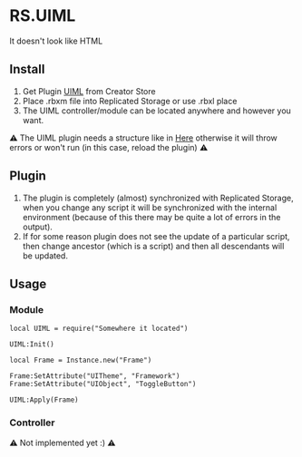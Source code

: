 # RS.UIML

It doesn't look like HTML

## Install

  1. Get Plugin [UIML](https://create.roblox.com/store/asset/70518553415141/UIML) from Creator Store
  1. Place .rbxm file into Replicated Storage or use .rbxl place
  1. The UIML controller/module can be located anywhere and however you want.

:warning: The UIML plugin needs a structure like in [Here](/src/ReplicatedStorage) otherwise it will throw errors or won't run (in this case, reload the plugin) :warning:

## Plugin

  1. The plugin is completely (almost) synchronized with Replicated Storage, when you change any script it will be synchronized with the internal environment (because of this there may be quite a lot of errors in the output).
  1. If for some reason plugin does not see the update of a particular script, then change ancestor (which is a script) and then all descendants will be updated.

## Usage

### Module

```luau
local UIML = require("Somewhere it located")

UIML:Init()

local Frame = Instance.new("Frame")

Frame:SetAttribute("UITheme", "Framework")
Frame:SetAttribute("UIObject", "ToggleButton")

UIML:Apply(Frame)
```

### Controller

:warning: Not implemented yet :) :warning: